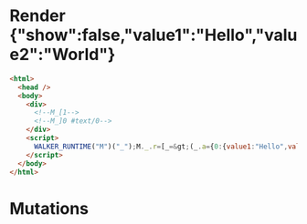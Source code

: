 # Render {"show":false,"value1":"Hello","value2":"World"}
```html
<html>
  <head />
  <body>
    <div>
      <!--M_[1-->
      <!--M_]0 #text/0-->
    </div>
    <script>
      WALKER_RUNTIME("M")("_");M._.r=[_=&gt;(_.a={0:{value1:"Hello",value2:"World"}}),0]
    </script>
  </body>
</html>
```

# Mutations
```

```